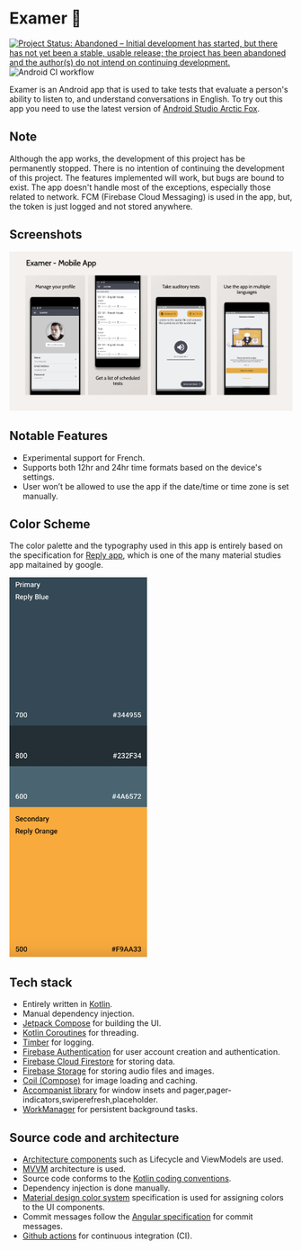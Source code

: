 # Examer 📖 
[![Project Status: Abandoned –  Initial development has started, but there has not yet been a stable, usable release; the project has been abandoned and the author(s) do not intend on continuing development.](https://www.repostatus.org/badges/latest/abandoned.svg)](https://www.repostatus.org/#abandoned)![Android CI workflow](https://github.com/t3chkid/Examer/actions/workflows/Android-CI.yaml/badge.svg)

Examer is an Android app that is used to take tests that evaluate a person's ability to listen to, and understand conversations in English.
To try out this app you need to use the latest version of [Android Studio Arctic Fox](https://developer.android.com/studio?gclid=EAIaIQobChMInc7OlbDD9QIVmpJmAh2lKgaZEAAYASAAEgLvsfD_BwE&gclsrc=aw.ds).

## Note
Although the app works, the development of this project has be permanently stopped. There is no intention of continuing the development of this project. The features implemented will work, but bugs are bound to exist. The app doesn't handle most of the exceptions, especially those related to network. FCM (Firebase Cloud Messaging) is used in the app, but, the token is just logged and not stored anywhere.

## Screenshots
![A compilation of, some of the app' screenshots](screenshots/screenshot-compilation.png)

## Notable Features
- Experimental support for French.
- Supports both 12hr and 24hr time formats based on the device's settings.
- User won’t be allowed to use the app if the date/time or time zone is set manually.

## Color Scheme
The color palette and the typography used in this app is entirely based on the specification for [Reply app](https://material.io/design/material-studies/reply.html#color), which is one of the many material studies app maitained by google.

<img src = "screenshots/color-scheme.png" height = "675" width = "245">

## Tech stack 
- Entirely written in [Kotlin](https://kotlinlang.org/).
- Manual dependency injection.
- [Jetpack Compose](https://developer.android.com/jetpack/compose) for building the UI.
- [Kotlin Coroutines](https://kotlinlang.org/docs/reference/coroutines/coroutines-guide.html) for
  threading.
- [Timber](https://github.com/JakeWharton/timber) for logging.
- [Firebase Authentication](https://firebase.google.com/docs/auth) for user account creation and authentication.
- [Firebase Cloud Firestore](https://firebase.google.com/products/firestore?gclid=EAIaIQobChMIqcK24rDD9QIVCJhmAh12WAxqEAAYASAAEgLMnPD_BwE&gclsrc=aw.ds) for storing data.
- [Firebase Storage](https://firebase.google.com/products/storage) for storing audio files and images.
- [Coil (Compose)](https://coil-kt.github.io/coil/compose/) for image loading and caching.
- [Accompanist library](https://google.github.io/accompanist/) for window insets and pager,pager-indicators,swiperefresh,placeholder.
- [WorkManager](https://developer.android.com/topic/libraries/architecture/workmanager?gclid=EAIaIQobChMIzJLs5aTy9wIVu5NmAh0F4wU7EAAYASAAEgKMn_D_BwE&gclsrc=aw.ds) for persistent background tasks.

## Source code and architecture
- [Architecture components](https://developer.android.com/topic/libraries/architecture/) such as
  Lifecycle and ViewModels are used.
- [MVVM](https://developer.android.com/jetpack/guide?gclid=EAIaIQobChMI-_GIsejG8QIVzNaWCh0NXQANEAAYASAAEgKZ2fD_BwE&gclsrc=aw.ds)
  architecture is used.
- Source code conforms to the [Kotlin coding conventions](https://kotlinlang.org/docs/coding-conventions.html).
- Dependency injection is done manually.
- [Material design color system](https://material.io/design/color/the-color-system.html#color-usage-and-palettes)
  specification is used for assigning colors to the UI components.
- Commit messages follow
  the [Angular specification](https://github.com/angular/angular/blob/22b96b9/CONTRIBUTING.md#-commit-message-guidelines)
  for commit messages.
- [Github actions](https://github.com/features/actions) for continuous integration (CI).
